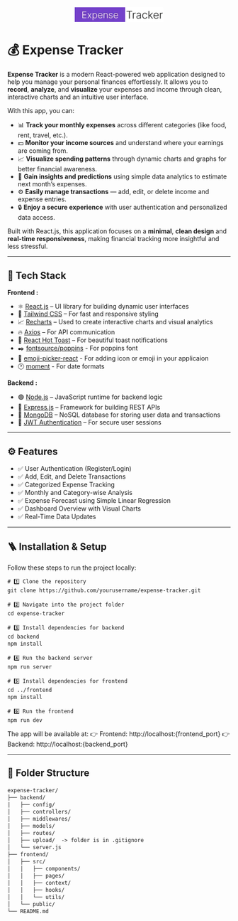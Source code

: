 <div align="center">
    <img src="./frontend/public/images/Logo.webp" width='200' alt="Logo"/>
</div>

# 💰 Expense Tracker

**Expense Tracker** is a modern React-powered web application designed to help you manage your personal finances effortlessly.
It allows you to **record**, **analyze**, and **visualize** your expenses and income through clean, interactive charts and an intuitive user interface.

With this app, you can:

- 📊 **Track your monthly expenses** across different categories (like food, rent, travel, etc.).
- 💵 **Monitor your income sources** and understand where your earnings are coming from.
- 📈 **Visualize spending patterns** through dynamic charts and graphs for better financial awareness.
- 🧠 **Gain insights and predictions** using simple data analytics to estimate next month’s expenses.
- ⚙️ **Easily manage transactions** — add, edit, or delete income and expense entries.
- 🔒 **Enjoy a secure experience** with user authentication and personalized data access.

Built with React.js, this application focuses on a **minimal**, **clean design** and **real-time responsiveness**, making financial tracking more insightful and less stressful.

---

## 🧰 Tech Stack

**Frontend :**

- ⚛️ [React.js](https://react.dev/) – UI library for building dynamic user interfaces
- 🎨 [Tailwind CSS](https://tailwindcss.com/) – For fast and responsive styling
- 📈 [Recharts](https://recharts.org/) – Used to create interactive charts and visual analytics
- 🔥 [Axios](https://axios-http.com/) – For API communication
- 🍞 [React Hot Toast](https://react-hot-toast.com/) – For beautiful toast notifications
- ✒️ [fontsource/poppins](https://www.npmjs.com/package/@fontsource/poppins) - For poppins font
- 🤨 [emoji-picker-react](https://www.npmjs.com/package/emoji-picker-react) - For adding icon or emoji in your applicaion
- 🕐 [moment](https://momentjs.com/docs/) - For date formats

**Backend :**

- 🟢 [Node.js](https://nodejs.org/) – JavaScript runtime for backend logic
- 🚀 [Express.js](https://expressjs.com/) – Framework for building REST APIs
- 🍃 [MongoDB](https://www.mongodb.com/) – NoSQL database for storing user data and transactions
- 🔐 [JWT Authentication](https://jwt.io/) – For secure user sessions

---

## ⚙️ Features

- ✅ User Authentication (Register/Login)
- ✅ Add, Edit, and Delete Transactions
- ✅ Categorized Expense Tracking
- ✅ Monthly and Category-wise Analysis
- ✅ Expense Forecast using Simple Linear Regression
- ✅ Dashboard Overview with Visual Charts
- ✅ Real-Time Data Updates

---

## 🪜 Installation & Setup

Follow these steps to run the project locally:

```
# 1️⃣ Clone the repository
git clone https://github.com/yourusername/expense-tracker.git

# 2️⃣ Navigate into the project folder
cd expense-tracker

# 3️⃣ Install dependencies for backend
cd backend
npm install

# 4️⃣ Run the backend server
npm run server

# 5️⃣ Install dependencies for frontend
cd ../frontend
npm install

# 6️⃣ Run the frontend
npm run dev

```

The app will be available at:
👉 Frontend: http://localhost:{frontend_port}
👉 Backend: http://localhost:{backend_port}

---

## 📂 Folder Structure

```
expense-tracker/
├── backend/
|   ├── config/
│   ├── controllers/
│   ├── middlewares/
│   ├── models/
│   ├── routes/
│   ├── upload/  -> folder is in .gitignore
│   └── server.js
├── frontend/
│   ├── src/
│   │   ├── components/
│   │   ├── pages/
│   │   ├── context/
│   │   ├── hooks/
│   │   └── utils/
│   └── public/
└── README.md

```
